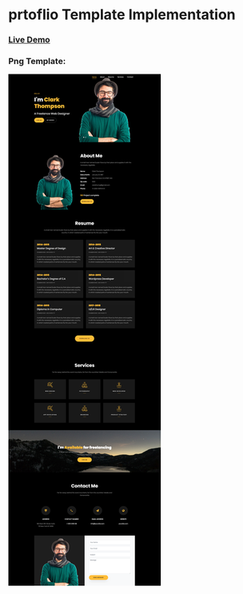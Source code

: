 # prtoflio Template Implementation

<h3><a href="https://ehababdelmawla.github.io/prtoflio_template_implementation">Live Demo</a></h3>

<h3>Png Template:</h3>
<img src="/Templte.png"/>
